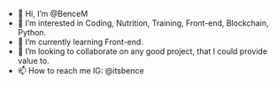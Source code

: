 - 👋 Hi, I’m @BenceM
- 👀 I’m interested in Coding, Nutrition, Training, Front-end, Blockchain, Python.
- 🌱 I’m currently learning Front-end.
- 💞️ I’m looking to collaborate on any good project, that I could provide value to.
- 📫 How to reach me IG: @itsbence

<!---
BenceM/BenceM is a ✨ special ✨ repository because its `README.md` (this file) appears on your GitHub profile.
You can click the Preview link to take a look at your changes.
--->
